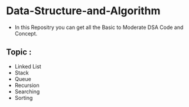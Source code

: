 # Data-Structure-and-Algorithm
  - In this Repositry you can get all the Basic to Moderate DSA Code and Concept.
## Topic :
 - Linked List
 - Stack
 - Queue
 - Recursion
 - Searching
 - Sorting
